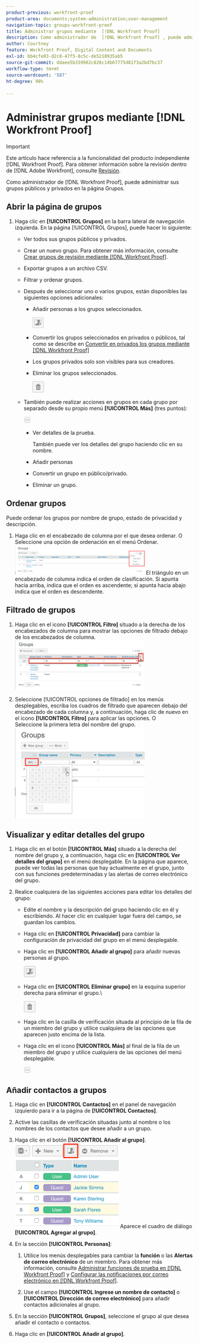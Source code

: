 ```yaml
---
product-previous: workfront-proof
product-area: documents;system-administration;user-management
navigation-topic: groups-workfront-proof
title: Administrar grupos mediante  [!DNL Workfront Proof]
description: Como administrador de  [!DNL Workfront Proof] , puede administrar sus grupos públicos y privados en la página Grupos.
author: Courtney
feature: Workfront Proof, Digital Content and Documents
exl-id: bb4cfe03-d2c8-47f5-8c5c-de5218935ab5
source-git-commit: ddaee5b339982c826c14b67775d81f3a2bd7bc37
workflow-type: tm+mt
source-wordcount: '587'
ht-degree: 98%

---
```


# Administrar grupos mediante [!DNL Workfront Proof]

>[!IMPORTANT]
>
>Este artículo hace referencia a la funcionalidad del producto independiente [!DNL Workfront Proof]. Para obtener información sobre la revisión dentro de [!DNL Adobe Workfront], consulte [Revisión](../../../review-and-approve-work/proofing/proofing.md).

Como administrador de [!DNL Workfront Proof], puede administrar sus grupos públicos y privados en la página Grupos.

## Abrir la página de grupos

1. Haga clic en **[!UICONTROL Grupos]** en la barra lateral de navegación izquierda.
En la página [!UICONTROL Grupos], puede hacer lo siguiente:

   * Ver todos sus grupos públicos y privados.
   * Crear un nuevo grupo. Para obtener más información, consulte [Crear grupos de revisión mediante  [!DNL Workfront Proof]](../../../workfront-proof/wp-mnguserscontacts/groups/create-proofing-groups.md).
   * Exportar grupos a un archivo CSV.
   * Filtrar y ordenar grupos.
   * Después de seleccionar uno o varios grupos, están disponibles las siguientes opciones adicionales:

      * Añadir personas a los grupos seleccionados.

         ![Groups_page-add_people_btn.png](assets/groups-page-add-people-btn-30x29.png)

      * Convertir los grupos seleccionados en privados o públicos, tal como se describe en [Convertir en privados los grupos mediante [!DNL Workfront Proof]](../../../workfront-proof/wp-mnguserscontacts/groups/make-groups-private.md)
      * Los grupos privados solo son visibles para sus creadores.
      * Eliminar los grupos seleccionados.

        ![Icono Eliminar](assets/trash-button.png)
   * También puede realizar acciones en grupos en cada grupo por separado desde su propio menú **[!UICONTROL Más]** (tres puntos):

     ![Menú Más](assets/more-button-small.png)

      * Ver detalles de la prueba.

        También puede ver los detalles del grupo haciendo clic en su nombre.
      * Añadir personas
      * Convertir un grupo en público/privado.
      * Eliminar un grupo.


## Ordenar grupos

Puede ordenar los grupos por nombre de grupo, estado de privacidad y descripción.

1. Haga clic en el encabezado de columna por el que desea ordenar.
O
Seleccione una opción de ordenación en el menú Ordenar.
   ![Groups_page-Sort_menu.png](assets/groups-page-sort-menu-350x80.png)
El triángulo en un encabezado de columna indica el orden de clasificación. Si apunta hacia arriba, indica que el orden es ascendente; si apunta hacia abajo indica que el orden es descendente.

## Filtrado de grupos

1. Haga clic en el icono **[!UICONTROL Filtro]** situado a la derecha de los encabezados de columna para mostrar las opciones de filtrado debajo de los encabezados de columna.
   ![Group_page-Filter_icon_and_options.png](assets/group-page-filter-icon-and-options-350x134.png)

1. Seleccione [!UICONTROL opciones de filtrado] en los menús desplegables, escriba los cuadros de filtrado que aparecen debajo del encabezado de cada columna y, a continuación, haga clic de nuevo en el icono **[!UICONTROL Filtro]** para aplicar las opciones.
O\
   Seleccione la primera letra del nombre del grupo.
   ![Groups_page-filtering_by_letter.png](assets/groups-page-filtering-by-letter-350x245.png)

## Visualizar y editar detalles del grupo

1. Haga clic en el botón **[!UICONTROL Más]** situado a la derecha del nombre del grupo y, a continuación, haga clic en **[!UICONTROL Ver detalles del grupo]** en el menú desplegable.
En la página que aparece, puede ver todas las personas que hay actualmente en el grupo, junto con sus funciones predeterminadas y las alertas de correo electrónico del grupo.

1. Realice cualquiera de las siguientes acciones para editar los detalles del grupo:

   * Edite el nombre y la descripción del grupo haciendo clic en él y escribiendo. Al hacer clic en cualquier lugar fuera del campo, se guardan los cambios.
   * Haga clic en **[!UICONTROL Privacidad]** para cambiar la configuración de privacidad del grupo en el menú desplegable.
   * Haga clic en **[!UICONTROL Añadir al grupo]** para añadir nuevas personas al grupo.

     ![Add_to_Group_btn.png](assets/add-to-group-btn.png)

   * Haga clic en **[!UICONTROL Eliminar grupo]** en la esquina superior derecha para eliminar el grupo.\

      ![Trash_button.png](assets/trash-button.png)

   * Haga clic en la casilla de verificación situada al principio de la fila de un miembro del grupo y utilice cualquiera de las opciones que aparecen justo encima de la lista.
   * Haga clic en el icono **[!UICONTROL Más]** al final de la fila de un miembro del grupo y utilice cualquiera de las opciones del menú desplegable.

     ![More_button_small.png](assets/more-button-small.png)

## Añadir contactos a grupos

1. Haga clic en **[!UICONTROL Contactos]** en el panel de navegación izquierdo para ir a la página de **[!UICONTROL Contactos]**.

1. Active las casillas de verificación situadas junto al nombre o los nombres de los contactos que desee añadir a un grupo.
1. Haga clic en el botón **[!UICONTROL Añadir al grupo]**.
   ![Agregar al grupo](assets/screenshot-2018-04-06-15-27-17.png)
Aparece el cuadro de diálogo **[!UICONTROL Agregar al grupo]**.

1. En la sección **[!UICONTROL Personas]**:

   1. Utilice los menús desplegables para cambiar la **función** o las **Alertas de correo electrónico** de un miembro. Para obtener más información, consulte [Administrar funciones de prueba en [!DNL Workfront Proof]](../../../workfront-proof/wp-work-proofsfiles/share-proofs-and-files/manage-proof-roles.md) y [Configurar las notificaciones por correo electrónico en  [!DNL Workfront Proof]](../../../workfront-proof/wp-emailsntfctns/email-alerts/config-email-notification-settings-wp.md).

   1. Use el campo **[!UICONTROL Ingrese un nombre de contacto]** o **[!UICONTROL Dirección de correo electrónico]** para añadir contactos adicionales al grupo.

1. En la sección **[!UICONTROL Grupos]**, seleccione el grupo al que desea añadir el contacto o contactos.
1. Haga clic en **[!UICONTROL Añadir al grupo]**.
